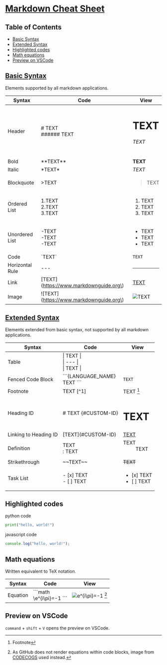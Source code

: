 # [Markdown Cheat Sheet](https://www.markdownguide.org/cheat-sheet/) <!-- omit in toc -->

## Table of Contents <!-- omit in toc -->
- [Basic Syntax](#basic-syntax)
- [Extended Syntax](#extended-syntax)
- [Highlighted codes](#highlighted-codes)
- [Math equations](#math-equations)
- [Preview on VSCode](#preview-on-vscode)

## [Basic Syntax](https://www.markdownguide.org/basic-syntax/)
Elements supported by all markdown applications.

| Syntax | Code | View |
| --- | --- | --- |
| Header | # TEXT <br> ###### TEXT | <h1>TEXT</h1> <h6>TEXT</h6> |
| Bold | \*\*TEXT\*\* | <b>TEXT</b> |
| Italic | \*TEXT\* | <i>TEXT</i> |
| Blockquote | \>TEXT | <blockquote>TEXT</blockquote> |
| Ordered List | 1\.TEXT<br>2\.TEXT<br>3\.TEXT | <ol><li>TEXT</li><li>TEXT</li><li>TEXT</li></ol> |
| Unordered List | \-TEXT<br>\-TEXT<br>\-TEXT | <ul><li>TEXT</li><li>TEXT</li><li>TEXT</li></ul> |
| Code | \`TEXT\` | <code>TEXT</code> |
| Horizontal Rule | \--- | <hr> |
| Link | \[TEXT\]\(https://www.markdownguide.org\) | [TEXT](https://www.markdownguide.org) |
| Image | !\[TEXT\]\(https://www.markdownguide.org\) | ![TEXT](https://www.markdownguide.org/assets/images/tux.png) |

## [Extended Syntax](https://www.markdownguide.org/extended-syntax/)
Elements extended from basic syntax, not supported by all markdown applications.

| Syntax | Code | View |
| --- | --- | --- |
| Table | \| TEXT \|<br>\| --- \|<br>\| TEXT \| | |
| Fenced Code Block | \```\{LANGUAGE_NAME}<br>TEXT \``` | ```TEXT``` |
| Footnote | TEXT \[^1] | TEXT [^1] |
| Heading ID | \# TEXT \{#CUSTOM-ID} | <h1 id="custom-id">TEXT</h1> |
| Linking to Heading ID | \[TEXT]\(#CUSTOM-ID) | <a href="#custom-id">TEXT</a> |
| Definition | TEXT<br>\: TEXT | <dl><dt>TEXT</dt><dd>TEXT</dd></dl> |
| Strikethrough | \~\~TEXT\~\~ | <strike>TEXT</strike> |
| Task List | \- \[x] TEXT<br>\- \[ ] TEXT | <ul><li>[x] TEXT</li><li>[ ] TEXT</li></ul> |

[^1]: Footnote

## Highlighted codes
python code
```python
print("hello, world!")
```

javascript code
```javascript
console.log("hello, world!");
```

## Math equations
Written equivalent to TeX notation.

| Syntax | Code | View |
| --- | --- | --- |
| Equation | \```math<br>\e^{i\pi}=-1 \``` | ![e^{i\pi}=-1](https://latex.codecogs.com/gif.latex?e^{i\pi}=-1) [^eqongithub] |

[^eqongithub]: As GitHub does not render equations within code blocks, image from [CODECOGS](https://www.codecogs.com/latex/eqneditor.php) used instead.

## Preview on VSCode
`command` + `shift` + `V`
opens the preview on VSCode.
